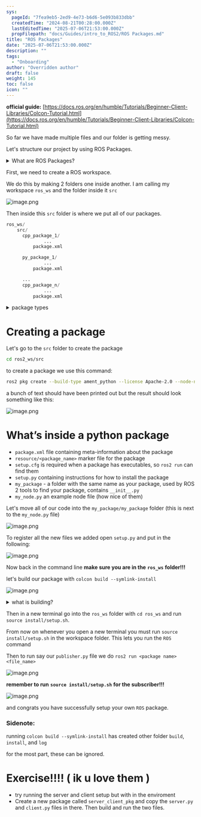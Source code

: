```yaml
---
sys:
  pageId: "7fea9eb5-2ed9-4e73-b6d6-5e093b833dbb"
  createdTime: "2024-08-21T00:28:00.000Z"
  lastEditedTime: "2025-07-06T21:53:00.000Z"
  propFilepath: "docs/Guides/intro_to_ROS2/ROS Packages.md"
title: "ROS Packages"
date: "2025-07-06T21:53:00.000Z"
description: ""
tags:
  - "Onboarding"
author: "Overridden author"
draft: false
weight: 145
toc: false
icon: ""
---
```


**official guide:** [https://docs.ros.org/en/humble/Tutorials/Beginner-Client-Libraries/Colcon-Tutorial.html](https://docs.ros.org/en/humble/Tutorials/Beginner-Client-Libraries/Colcon-Tutorial.html)

So far we have made multiple files and our folder is getting messy.

Let's structure our project by using ROS Packages.

<details>
      <summary>What are ROS Packages?</summary>
      ROS Packages are, as the name implies, packages of code that are highly sharable between ROS developers.
  </details>

First, we need to create a ROS workspace.

We do this by making 2 folders one inside another. I am calling my workspace `ros_ws` and the folder inside it `src`

![image.png](https://prod-files-secure.s3.us-west-2.amazonaws.com/d518164a-d88e-44d1-a4ee-3adb3bd8bce0/70706947-fd18-4537-a67b-e12946812d31/image.png?X-Amz-Algorithm=AWS4-HMAC-SHA256&X-Amz-Content-Sha256=UNSIGNED-PAYLOAD&X-Amz-Credential=ASIAZI2LB466746F6JYW%2F20250813%2Fus-west-2%2Fs3%2Faws4_request&X-Amz-Date=20250813T121705Z&X-Amz-Expires=3600&X-Amz-Security-Token=IQoJb3JpZ2luX2VjEOT%2F%2F%2F%2F%2F%2F%2F%2F%2F%2FwEaCXVzLXdlc3QtMiJIMEYCIQDyVHF2UvYAv0VBuQ3crdYcIvNCdhWgiakDHpidomPOagIhANotmYkG1tNvfXLPyXoR5fUTF6aX4hMeGG8cWwU47jlNKv8DCCwQABoMNjM3NDIzMTgzODA1Igzq4BmQ2GujoD1uIHoq3AOrFTUebGGVUofZzqrzF9LvCPW59Bw7nRle22PTM7Lkh2mdAgJgv712DbraLkpoFEyBgtFjftT634PN2LPDDa38Z7adLuJK1wIw79GyXdp2EYJ7xZUtTHaSYli2MJoU%2FP2An3%2FdP6OMFDqzEbkabKHa9txYTisF%2B9mCvddvRqDNX3KN4ta0SO6HSdMUbVNeqnL1ycTXm%2FqXWk5SMHj2iPdfAxWG150zmlfXgqX9IB4Delhovl7OnLx4AvkLNcGjhqBY8omsmr%2FmrZUuvurz9W7I0OJrePXzGl6bpYVOxIynHrheac1hMOe8jlbrloA%2BB%2F78DQ8bAEV1v%2BS%2BfPGBWza17%2Fy633x5wPKM3dYl%2BPbSdhMZ8ccYm5Q%2BJ2dk4KVlduYexoe%2BgFerQW%2BLASz4fBxjtH3jhyVX0IDZ2HZgfItl1zc2E4KvMXlePwc9VeGVwEeNJLvx8RBHMXsJSeDBQBQ8iy00Yw5rEcV73pB0rfXew8ooAqSFR5%2BOpivGlmy6gGnamFsCuKZeVM1kNMcfDLKjwEUw87q2%2B6zv3KW3O4xF2Tp9j3gbgRQ0c7YRd%2FurqF%2FBi9tksoPLjypfDySufnu%2BsZ6Z0Arjwcw1ikMW%2F1WwSyFvaap5Dzmc1g5rozDx6fHEBjqkAU%2FRp8mF1hL%2FH9y2T7%2Bbz0jk4YtFKepTz3LLBS44AbdnGpLMjDNKmlvRJK2jJuLN8ecvhffoR6WDWe42J8bvYTN%2BV83c5gCO7pihmgk6UX8pBwc99nKgMb1oiLoFdi4tTjJYczxHh%2BtwcFSHc2syrKjVmTI%2F9XLLpgjd07%2FmbPa3aMCTVVinywaA3GCtrJiNwWP5LZNC8wwRiNUrIWZmjPoTfny4&X-Amz-Signature=6137d2b4d200c8e1dfec72e17546eaf10cdb657be9bcfdb7382138ab8c0366aa&X-Amz-SignedHeaders=host&x-amz-checksum-mode=ENABLED&x-id=GetObject)

Then inside this `src` folder is where we put all of our packages.

```python
ros_ws/
    src/
      cpp_package_1/
		      ...
          package.xml

      py_package_1/
		      ...
          package.xml

      ...
      cpp_package_n/
		      ...
          package.xml

```

<details>

<summary>package types</summary>

packages can be either `C++` or python.

the intern file structure is different for each but for this guide we will stick to creating python packages

</details>

# Creating a package

Let's go to the `src` folder to create the package

```bash
cd ros2_ws/src
```

to create a package we use this command:

```bash
ros2 pkg create --build-type ament_python --license Apache-2.0 --node-name my_node my_package
```

a bunch of text should have been printed out but the result should look something like this:

![image.png](https://prod-files-secure.s3.us-west-2.amazonaws.com/d518164a-d88e-44d1-a4ee-3adb3bd8bce0/e6cf1e3f-8512-4a3e-b131-079f800bf3e8/image.png?X-Amz-Algorithm=AWS4-HMAC-SHA256&X-Amz-Content-Sha256=UNSIGNED-PAYLOAD&X-Amz-Credential=ASIAZI2LB466746F6JYW%2F20250813%2Fus-west-2%2Fs3%2Faws4_request&X-Amz-Date=20250813T121705Z&X-Amz-Expires=3600&X-Amz-Security-Token=IQoJb3JpZ2luX2VjEOT%2F%2F%2F%2F%2F%2F%2F%2F%2F%2FwEaCXVzLXdlc3QtMiJIMEYCIQDyVHF2UvYAv0VBuQ3crdYcIvNCdhWgiakDHpidomPOagIhANotmYkG1tNvfXLPyXoR5fUTF6aX4hMeGG8cWwU47jlNKv8DCCwQABoMNjM3NDIzMTgzODA1Igzq4BmQ2GujoD1uIHoq3AOrFTUebGGVUofZzqrzF9LvCPW59Bw7nRle22PTM7Lkh2mdAgJgv712DbraLkpoFEyBgtFjftT634PN2LPDDa38Z7adLuJK1wIw79GyXdp2EYJ7xZUtTHaSYli2MJoU%2FP2An3%2FdP6OMFDqzEbkabKHa9txYTisF%2B9mCvddvRqDNX3KN4ta0SO6HSdMUbVNeqnL1ycTXm%2FqXWk5SMHj2iPdfAxWG150zmlfXgqX9IB4Delhovl7OnLx4AvkLNcGjhqBY8omsmr%2FmrZUuvurz9W7I0OJrePXzGl6bpYVOxIynHrheac1hMOe8jlbrloA%2BB%2F78DQ8bAEV1v%2BS%2BfPGBWza17%2Fy633x5wPKM3dYl%2BPbSdhMZ8ccYm5Q%2BJ2dk4KVlduYexoe%2BgFerQW%2BLASz4fBxjtH3jhyVX0IDZ2HZgfItl1zc2E4KvMXlePwc9VeGVwEeNJLvx8RBHMXsJSeDBQBQ8iy00Yw5rEcV73pB0rfXew8ooAqSFR5%2BOpivGlmy6gGnamFsCuKZeVM1kNMcfDLKjwEUw87q2%2B6zv3KW3O4xF2Tp9j3gbgRQ0c7YRd%2FurqF%2FBi9tksoPLjypfDySufnu%2BsZ6Z0Arjwcw1ikMW%2F1WwSyFvaap5Dzmc1g5rozDx6fHEBjqkAU%2FRp8mF1hL%2FH9y2T7%2Bbz0jk4YtFKepTz3LLBS44AbdnGpLMjDNKmlvRJK2jJuLN8ecvhffoR6WDWe42J8bvYTN%2BV83c5gCO7pihmgk6UX8pBwc99nKgMb1oiLoFdi4tTjJYczxHh%2BtwcFSHc2syrKjVmTI%2F9XLLpgjd07%2FmbPa3aMCTVVinywaA3GCtrJiNwWP5LZNC8wwRiNUrIWZmjPoTfny4&X-Amz-Signature=83cfd02f33740da1a233e0f2750905578c034cb5d153dfd67f84c8b78331c300&X-Amz-SignedHeaders=host&x-amz-checksum-mode=ENABLED&x-id=GetObject)

# What’s inside a python package

- `package.xml` file containing meta-information about the package
- `resource/<package_name>` marker file for the package
- `setup.cfg` is required when a package has executables, so `ros2 run` can find them
- `setup.py` containing instructions for how to install the package
- `my_package` - a folder with the same name as your package, used by ROS 2 tools to find your package, contains `__init__.py`
- `my_node.py` an example node file (how nice of them)

Let's move all of our code into the `my_package/my_package` folder (this is next to the `my_node.py` file)

![image.png](https://prod-files-secure.s3.us-west-2.amazonaws.com/d518164a-d88e-44d1-a4ee-3adb3bd8bce0/9ce58f11-0da9-4d3e-b86d-506a9685d378/image.png?X-Amz-Algorithm=AWS4-HMAC-SHA256&X-Amz-Content-Sha256=UNSIGNED-PAYLOAD&X-Amz-Credential=ASIAZI2LB466746F6JYW%2F20250813%2Fus-west-2%2Fs3%2Faws4_request&X-Amz-Date=20250813T121705Z&X-Amz-Expires=3600&X-Amz-Security-Token=IQoJb3JpZ2luX2VjEOT%2F%2F%2F%2F%2F%2F%2F%2F%2F%2FwEaCXVzLXdlc3QtMiJIMEYCIQDyVHF2UvYAv0VBuQ3crdYcIvNCdhWgiakDHpidomPOagIhANotmYkG1tNvfXLPyXoR5fUTF6aX4hMeGG8cWwU47jlNKv8DCCwQABoMNjM3NDIzMTgzODA1Igzq4BmQ2GujoD1uIHoq3AOrFTUebGGVUofZzqrzF9LvCPW59Bw7nRle22PTM7Lkh2mdAgJgv712DbraLkpoFEyBgtFjftT634PN2LPDDa38Z7adLuJK1wIw79GyXdp2EYJ7xZUtTHaSYli2MJoU%2FP2An3%2FdP6OMFDqzEbkabKHa9txYTisF%2B9mCvddvRqDNX3KN4ta0SO6HSdMUbVNeqnL1ycTXm%2FqXWk5SMHj2iPdfAxWG150zmlfXgqX9IB4Delhovl7OnLx4AvkLNcGjhqBY8omsmr%2FmrZUuvurz9W7I0OJrePXzGl6bpYVOxIynHrheac1hMOe8jlbrloA%2BB%2F78DQ8bAEV1v%2BS%2BfPGBWza17%2Fy633x5wPKM3dYl%2BPbSdhMZ8ccYm5Q%2BJ2dk4KVlduYexoe%2BgFerQW%2BLASz4fBxjtH3jhyVX0IDZ2HZgfItl1zc2E4KvMXlePwc9VeGVwEeNJLvx8RBHMXsJSeDBQBQ8iy00Yw5rEcV73pB0rfXew8ooAqSFR5%2BOpivGlmy6gGnamFsCuKZeVM1kNMcfDLKjwEUw87q2%2B6zv3KW3O4xF2Tp9j3gbgRQ0c7YRd%2FurqF%2FBi9tksoPLjypfDySufnu%2BsZ6Z0Arjwcw1ikMW%2F1WwSyFvaap5Dzmc1g5rozDx6fHEBjqkAU%2FRp8mF1hL%2FH9y2T7%2Bbz0jk4YtFKepTz3LLBS44AbdnGpLMjDNKmlvRJK2jJuLN8ecvhffoR6WDWe42J8bvYTN%2BV83c5gCO7pihmgk6UX8pBwc99nKgMb1oiLoFdi4tTjJYczxHh%2BtwcFSHc2syrKjVmTI%2F9XLLpgjd07%2FmbPa3aMCTVVinywaA3GCtrJiNwWP5LZNC8wwRiNUrIWZmjPoTfny4&X-Amz-Signature=e5569df2422ff924f8f1763bac53a1e9db5316cdd549bb7f631a2b0eef3f8af1&X-Amz-SignedHeaders=host&x-amz-checksum-mode=ENABLED&x-id=GetObject)

To register all the new files we added open `setup.py` and put in the following:

![image.png](https://prod-files-secure.s3.us-west-2.amazonaws.com/d518164a-d88e-44d1-a4ee-3adb3bd8bce0/1cd7c262-4cae-4496-9d75-c178537d24a2/image.png?X-Amz-Algorithm=AWS4-HMAC-SHA256&X-Amz-Content-Sha256=UNSIGNED-PAYLOAD&X-Amz-Credential=ASIAZI2LB466746F6JYW%2F20250813%2Fus-west-2%2Fs3%2Faws4_request&X-Amz-Date=20250813T121705Z&X-Amz-Expires=3600&X-Amz-Security-Token=IQoJb3JpZ2luX2VjEOT%2F%2F%2F%2F%2F%2F%2F%2F%2F%2FwEaCXVzLXdlc3QtMiJIMEYCIQDyVHF2UvYAv0VBuQ3crdYcIvNCdhWgiakDHpidomPOagIhANotmYkG1tNvfXLPyXoR5fUTF6aX4hMeGG8cWwU47jlNKv8DCCwQABoMNjM3NDIzMTgzODA1Igzq4BmQ2GujoD1uIHoq3AOrFTUebGGVUofZzqrzF9LvCPW59Bw7nRle22PTM7Lkh2mdAgJgv712DbraLkpoFEyBgtFjftT634PN2LPDDa38Z7adLuJK1wIw79GyXdp2EYJ7xZUtTHaSYli2MJoU%2FP2An3%2FdP6OMFDqzEbkabKHa9txYTisF%2B9mCvddvRqDNX3KN4ta0SO6HSdMUbVNeqnL1ycTXm%2FqXWk5SMHj2iPdfAxWG150zmlfXgqX9IB4Delhovl7OnLx4AvkLNcGjhqBY8omsmr%2FmrZUuvurz9W7I0OJrePXzGl6bpYVOxIynHrheac1hMOe8jlbrloA%2BB%2F78DQ8bAEV1v%2BS%2BfPGBWza17%2Fy633x5wPKM3dYl%2BPbSdhMZ8ccYm5Q%2BJ2dk4KVlduYexoe%2BgFerQW%2BLASz4fBxjtH3jhyVX0IDZ2HZgfItl1zc2E4KvMXlePwc9VeGVwEeNJLvx8RBHMXsJSeDBQBQ8iy00Yw5rEcV73pB0rfXew8ooAqSFR5%2BOpivGlmy6gGnamFsCuKZeVM1kNMcfDLKjwEUw87q2%2B6zv3KW3O4xF2Tp9j3gbgRQ0c7YRd%2FurqF%2FBi9tksoPLjypfDySufnu%2BsZ6Z0Arjwcw1ikMW%2F1WwSyFvaap5Dzmc1g5rozDx6fHEBjqkAU%2FRp8mF1hL%2FH9y2T7%2Bbz0jk4YtFKepTz3LLBS44AbdnGpLMjDNKmlvRJK2jJuLN8ecvhffoR6WDWe42J8bvYTN%2BV83c5gCO7pihmgk6UX8pBwc99nKgMb1oiLoFdi4tTjJYczxHh%2BtwcFSHc2syrKjVmTI%2F9XLLpgjd07%2FmbPa3aMCTVVinywaA3GCtrJiNwWP5LZNC8wwRiNUrIWZmjPoTfny4&X-Amz-Signature=dcf78a61e8575692bea9e6153b20a1f90f5586ed9ae15aa518ee63965bb9e5dc&X-Amz-SignedHeaders=host&x-amz-checksum-mode=ENABLED&x-id=GetObject)

Now back in the command line **make sure you are in the** **`ros_ws`** **folder!!!**

let's build our package with `colcon build --symlink-install`

![image.png](https://prod-files-secure.s3.us-west-2.amazonaws.com/d518164a-d88e-44d1-a4ee-3adb3bd8bce0/2f2a0d27-b173-48fd-b189-5f5c0ce65619/image.png?X-Amz-Algorithm=AWS4-HMAC-SHA256&X-Amz-Content-Sha256=UNSIGNED-PAYLOAD&X-Amz-Credential=ASIAZI2LB466746F6JYW%2F20250813%2Fus-west-2%2Fs3%2Faws4_request&X-Amz-Date=20250813T121705Z&X-Amz-Expires=3600&X-Amz-Security-Token=IQoJb3JpZ2luX2VjEOT%2F%2F%2F%2F%2F%2F%2F%2F%2F%2FwEaCXVzLXdlc3QtMiJIMEYCIQDyVHF2UvYAv0VBuQ3crdYcIvNCdhWgiakDHpidomPOagIhANotmYkG1tNvfXLPyXoR5fUTF6aX4hMeGG8cWwU47jlNKv8DCCwQABoMNjM3NDIzMTgzODA1Igzq4BmQ2GujoD1uIHoq3AOrFTUebGGVUofZzqrzF9LvCPW59Bw7nRle22PTM7Lkh2mdAgJgv712DbraLkpoFEyBgtFjftT634PN2LPDDa38Z7adLuJK1wIw79GyXdp2EYJ7xZUtTHaSYli2MJoU%2FP2An3%2FdP6OMFDqzEbkabKHa9txYTisF%2B9mCvddvRqDNX3KN4ta0SO6HSdMUbVNeqnL1ycTXm%2FqXWk5SMHj2iPdfAxWG150zmlfXgqX9IB4Delhovl7OnLx4AvkLNcGjhqBY8omsmr%2FmrZUuvurz9W7I0OJrePXzGl6bpYVOxIynHrheac1hMOe8jlbrloA%2BB%2F78DQ8bAEV1v%2BS%2BfPGBWza17%2Fy633x5wPKM3dYl%2BPbSdhMZ8ccYm5Q%2BJ2dk4KVlduYexoe%2BgFerQW%2BLASz4fBxjtH3jhyVX0IDZ2HZgfItl1zc2E4KvMXlePwc9VeGVwEeNJLvx8RBHMXsJSeDBQBQ8iy00Yw5rEcV73pB0rfXew8ooAqSFR5%2BOpivGlmy6gGnamFsCuKZeVM1kNMcfDLKjwEUw87q2%2B6zv3KW3O4xF2Tp9j3gbgRQ0c7YRd%2FurqF%2FBi9tksoPLjypfDySufnu%2BsZ6Z0Arjwcw1ikMW%2F1WwSyFvaap5Dzmc1g5rozDx6fHEBjqkAU%2FRp8mF1hL%2FH9y2T7%2Bbz0jk4YtFKepTz3LLBS44AbdnGpLMjDNKmlvRJK2jJuLN8ecvhffoR6WDWe42J8bvYTN%2BV83c5gCO7pihmgk6UX8pBwc99nKgMb1oiLoFdi4tTjJYczxHh%2BtwcFSHc2syrKjVmTI%2F9XLLpgjd07%2FmbPa3aMCTVVinywaA3GCtrJiNwWP5LZNC8wwRiNUrIWZmjPoTfny4&X-Amz-Signature=7330f85178f1cf84ebc5bcc92640cd68988b29c1d9786bde7db92c778f5baf76&X-Amz-SignedHeaders=host&x-amz-checksum-mode=ENABLED&x-id=GetObject)

<details>

<summary>what is building?</summary>

if you are a CS major at Rose-Hulman you will learn the answer to this in CSSE132

but TLDR; is it combines all the code files into one program that can be run easily 

</details>

Then in a new terminal go into the `ros_ws` folder with `cd ros_ws` and run `source install/setup.sh`. 

From now on whenever you open a new terminal you must run `source install/setup.sh` in the workspace folder. This lets you run the `ROS` command

Then to run say our `publisher.py` file we do `ros2 run <package name> <file_name>`

![image.png](https://prod-files-secure.s3.us-west-2.amazonaws.com/d518164a-d88e-44d1-a4ee-3adb3bd8bce0/4f4b1219-3a44-4632-aa0a-ce3471699f59/image.png?X-Amz-Algorithm=AWS4-HMAC-SHA256&X-Amz-Content-Sha256=UNSIGNED-PAYLOAD&X-Amz-Credential=ASIAZI2LB466746F6JYW%2F20250813%2Fus-west-2%2Fs3%2Faws4_request&X-Amz-Date=20250813T121705Z&X-Amz-Expires=3600&X-Amz-Security-Token=IQoJb3JpZ2luX2VjEOT%2F%2F%2F%2F%2F%2F%2F%2F%2F%2FwEaCXVzLXdlc3QtMiJIMEYCIQDyVHF2UvYAv0VBuQ3crdYcIvNCdhWgiakDHpidomPOagIhANotmYkG1tNvfXLPyXoR5fUTF6aX4hMeGG8cWwU47jlNKv8DCCwQABoMNjM3NDIzMTgzODA1Igzq4BmQ2GujoD1uIHoq3AOrFTUebGGVUofZzqrzF9LvCPW59Bw7nRle22PTM7Lkh2mdAgJgv712DbraLkpoFEyBgtFjftT634PN2LPDDa38Z7adLuJK1wIw79GyXdp2EYJ7xZUtTHaSYli2MJoU%2FP2An3%2FdP6OMFDqzEbkabKHa9txYTisF%2B9mCvddvRqDNX3KN4ta0SO6HSdMUbVNeqnL1ycTXm%2FqXWk5SMHj2iPdfAxWG150zmlfXgqX9IB4Delhovl7OnLx4AvkLNcGjhqBY8omsmr%2FmrZUuvurz9W7I0OJrePXzGl6bpYVOxIynHrheac1hMOe8jlbrloA%2BB%2F78DQ8bAEV1v%2BS%2BfPGBWza17%2Fy633x5wPKM3dYl%2BPbSdhMZ8ccYm5Q%2BJ2dk4KVlduYexoe%2BgFerQW%2BLASz4fBxjtH3jhyVX0IDZ2HZgfItl1zc2E4KvMXlePwc9VeGVwEeNJLvx8RBHMXsJSeDBQBQ8iy00Yw5rEcV73pB0rfXew8ooAqSFR5%2BOpivGlmy6gGnamFsCuKZeVM1kNMcfDLKjwEUw87q2%2B6zv3KW3O4xF2Tp9j3gbgRQ0c7YRd%2FurqF%2FBi9tksoPLjypfDySufnu%2BsZ6Z0Arjwcw1ikMW%2F1WwSyFvaap5Dzmc1g5rozDx6fHEBjqkAU%2FRp8mF1hL%2FH9y2T7%2Bbz0jk4YtFKepTz3LLBS44AbdnGpLMjDNKmlvRJK2jJuLN8ecvhffoR6WDWe42J8bvYTN%2BV83c5gCO7pihmgk6UX8pBwc99nKgMb1oiLoFdi4tTjJYczxHh%2BtwcFSHc2syrKjVmTI%2F9XLLpgjd07%2FmbPa3aMCTVVinywaA3GCtrJiNwWP5LZNC8wwRiNUrIWZmjPoTfny4&X-Amz-Signature=02279a8234f52a3abfede5ba6f371974e501dcdce977e32237b4a28edad1863e&X-Amz-SignedHeaders=host&x-amz-checksum-mode=ENABLED&x-id=GetObject)

**remember to run** **`source install/setup.sh`** **for the subscriber!!!**

![image.png](https://prod-files-secure.s3.us-west-2.amazonaws.com/d518164a-d88e-44d1-a4ee-3adb3bd8bce0/02121119-dad4-49ec-8356-c956108b4243/image.png?X-Amz-Algorithm=AWS4-HMAC-SHA256&X-Amz-Content-Sha256=UNSIGNED-PAYLOAD&X-Amz-Credential=ASIAZI2LB466746F6JYW%2F20250813%2Fus-west-2%2Fs3%2Faws4_request&X-Amz-Date=20250813T121705Z&X-Amz-Expires=3600&X-Amz-Security-Token=IQoJb3JpZ2luX2VjEOT%2F%2F%2F%2F%2F%2F%2F%2F%2F%2FwEaCXVzLXdlc3QtMiJIMEYCIQDyVHF2UvYAv0VBuQ3crdYcIvNCdhWgiakDHpidomPOagIhANotmYkG1tNvfXLPyXoR5fUTF6aX4hMeGG8cWwU47jlNKv8DCCwQABoMNjM3NDIzMTgzODA1Igzq4BmQ2GujoD1uIHoq3AOrFTUebGGVUofZzqrzF9LvCPW59Bw7nRle22PTM7Lkh2mdAgJgv712DbraLkpoFEyBgtFjftT634PN2LPDDa38Z7adLuJK1wIw79GyXdp2EYJ7xZUtTHaSYli2MJoU%2FP2An3%2FdP6OMFDqzEbkabKHa9txYTisF%2B9mCvddvRqDNX3KN4ta0SO6HSdMUbVNeqnL1ycTXm%2FqXWk5SMHj2iPdfAxWG150zmlfXgqX9IB4Delhovl7OnLx4AvkLNcGjhqBY8omsmr%2FmrZUuvurz9W7I0OJrePXzGl6bpYVOxIynHrheac1hMOe8jlbrloA%2BB%2F78DQ8bAEV1v%2BS%2BfPGBWza17%2Fy633x5wPKM3dYl%2BPbSdhMZ8ccYm5Q%2BJ2dk4KVlduYexoe%2BgFerQW%2BLASz4fBxjtH3jhyVX0IDZ2HZgfItl1zc2E4KvMXlePwc9VeGVwEeNJLvx8RBHMXsJSeDBQBQ8iy00Yw5rEcV73pB0rfXew8ooAqSFR5%2BOpivGlmy6gGnamFsCuKZeVM1kNMcfDLKjwEUw87q2%2B6zv3KW3O4xF2Tp9j3gbgRQ0c7YRd%2FurqF%2FBi9tksoPLjypfDySufnu%2BsZ6Z0Arjwcw1ikMW%2F1WwSyFvaap5Dzmc1g5rozDx6fHEBjqkAU%2FRp8mF1hL%2FH9y2T7%2Bbz0jk4YtFKepTz3LLBS44AbdnGpLMjDNKmlvRJK2jJuLN8ecvhffoR6WDWe42J8bvYTN%2BV83c5gCO7pihmgk6UX8pBwc99nKgMb1oiLoFdi4tTjJYczxHh%2BtwcFSHc2syrKjVmTI%2F9XLLpgjd07%2FmbPa3aMCTVVinywaA3GCtrJiNwWP5LZNC8wwRiNUrIWZmjPoTfny4&X-Amz-Signature=ae0f5f3b1baf65aee664e81d8765fb65d9857b789174d71d0134fec7bd2bed68&X-Amz-SignedHeaders=host&x-amz-checksum-mode=ENABLED&x-id=GetObject)

and congrats you have successfully setup your own `ROS` package.

### Sidenote:

running `colcon build --symlink-install` has created other folder `build`, `install`, and `log`

for the most part, these can be ignored.

# Exercise!!!! ( ik u love them )

- try running the server and client setup but with in the enviroment
- Create a new package called `server_client_pkg` and copy the `server.py` and `client.py` files in there. Then build and run the two files.
